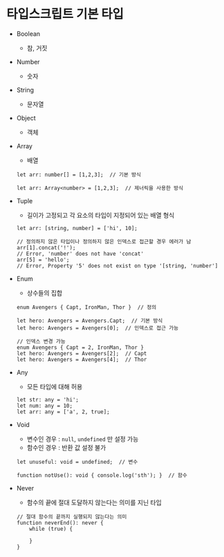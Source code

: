 # 타입스크립트 기본 타입

- Boolean
    - 참, 거짓
- Number
    - 숫자
- String
    - 문자열
- Object
    - 객체
- Array
    - 배열
    
    ```tsx
    let arr: number[] = [1,2,3];  // 기본 방식
    
    let arr: Array<number> = [1,2,3];  // 제너릭을 사용한 방식
    ```
    
- Tuple
    - 길이가 고정되고 각 요소의 타입이 지정되어 있는 배열 형식
    
    ```tsx
    let arr: [string, number] = ['hi', 10];
    
    // 정의하지 않은 타입이나 정의하지 않은 인덱스로 접근할 경우 에러가 남
    arr[1].concat('!');
    // Error, 'number' does not have 'concat'
    arr[5] = 'hello';
    // Error, Property '5' does not exist on type '[string, 'number'] 
    ```
    
- Enum
    - 상수들의 집합
    
    ```tsx
    enum Avengers { Capt, IronMan, Thor }  // 정의
    
    let hero: Avengers = Avengers.Capt;  // 기본 방식
    let hero: Avengers = Avengers[0];  // 인덱스로 접근 가능
    
    // 인덱스 변경 가능
    enum Avengers { Capt = 2, IronMan, Thor }
    let hero: Avengers = Avengers[2];  // Capt
    let hero: Avengers = Avengers[4];  // Thor
    ```
    
- Any
    - 모든 타입에 대해 허용
    
    ```tsx
    let str: any = 'hi';
    let num: any = 10;
    let arr: any = ['a', 2, true];
    ```
    
- Void
    - 변수인 경우 : `null`, `undefined` 만 설정 가능
    - 함수인 경우 : 반환 값 설정 불가
    
    ```tsx
    let unuseful: void = undefined;  // 변수
    
    function notUse(): void { console.log('sth'); }  // 함수
    ```
    
- Never
    - 함수의 끝에 절대 도달하지 않는다는 의미를 지닌 타입
    
    ```tsx
    // 절대 함수의 끝까지 실행되지 않는다는 의미
    function neverEnd(): never {
    	while (true) {
    
    	}
    }
    ```
